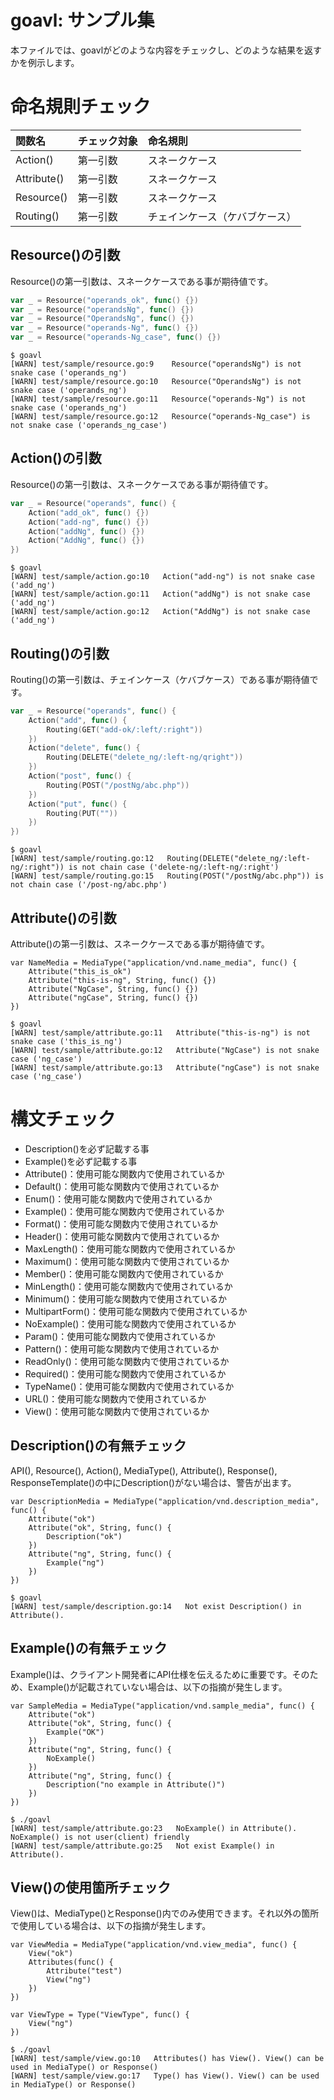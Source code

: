 # goavl: サンプル集
本ファイルでは、goavlがどのような内容をチェックし、どのような結果を返すかを例示します。

# 命名規則チェック

|関数名|チェック対象|命名規則|
|:--|:--|:--|
|Action()|第一引数|スネークケース|
|Attribute()|第一引数|スネークケース|
|Resource()|第一引数|スネークケース|
|Routing()|第一引数|チェインケース（ケバブケース）|


## Resource()の引数
Resource()の第一引数は、スネークケースである事が期待値です。
``` test/sample/resource.go
var _ = Resource("operands_ok", func() {})
var _ = Resource("operandsNg", func() {})
var _ = Resource("OperandsNg", func() {})
var _ = Resource("operands-Ng", func() {})
var _ = Resource("operands-Ng_case", func() {})
```
```
$ goavl 
[WARN] test/sample/resource.go:9    Resource("operandsNg") is not snake case ('operands_ng')
[WARN] test/sample/resource.go:10   Resource("OperandsNg") is not snake case ('operands_ng')
[WARN] test/sample/resource.go:11   Resource("operands-Ng") is not snake case ('operands_ng')
[WARN] test/sample/resource.go:12   Resource("operands-Ng_case") is not snake case ('operands_ng_case')
```

## Action()の引数
Resource()の第一引数は、スネークケースである事が期待値です。
``` test/sample/action.go
var _ = Resource("operands", func() {
	Action("add_ok", func() {})
	Action("add-ng", func() {})
	Action("addNg", func() {})
	Action("AddNg", func() {})
})
```
```
$ goavl 
[WARN] test/sample/action.go:10   Action("add-ng") is not snake case ('add_ng')
[WARN] test/sample/action.go:11   Action("addNg") is not snake case ('add_ng')
[WARN] test/sample/action.go:12   Action("AddNg") is not snake case ('add_ng')
```

## Routing()の引数
Routing()の第一引数は、チェインケース（ケバブケース）である事が期待値です。
``` test/sample/resource.go
var _ = Resource("operands", func() {
	Action("add", func() {
		Routing(GET("add-ok/:left/:right"))
	})
	Action("delete", func() {
		Routing(DELETE("delete_ng/:left-ng/qright"))
	})
	Action("post", func() {
		Routing(POST("/postNg/abc.php"))
	})
	Action("put", func() {
		Routing(PUT(""))
	})
})
```
```
$ goavl 
[WARN] test/sample/routing.go:12   Routing(DELETE("delete_ng/:left-ng/:right")) is not chain case ('delete-ng/:left-ng/:right')
[WARN] test/sample/routing.go:15   Routing(POST("/postNg/abc.php")) is not chain case ('/post-ng/abc.php')
```

## Attribute()の引数
Attribute()の第一引数は、スネークケースである事が期待値です。
```
var NameMedia = MediaType("application/vnd.name_media", func() {
	Attribute("this_is_ok")
	Attribute("this-is-ng", String, func() {})
	Attribute("NgCase", String, func() {})
	Attribute("ngCase", String, func() {})
})
```
```
$ goavl 
[WARN] test/sample/attribute.go:11   Attribute("this-is-ng") is not snake case ('this_is_ng')
[WARN] test/sample/attribute.go:12   Attribute("NgCase") is not snake case ('ng_case')
[WARN] test/sample/attribute.go:13   Attribute("ngCase") is not snake case ('ng_case')
```

# 構文チェック
- Description()を必ず記載する事
- Example()を必ず記載する事
- Attribute()：使用可能な関数内で使用されているか
- Default()：使用可能な関数内で使用されているか
- Enum()：使用可能な関数内で使用されているか
- Example()：使用可能な関数内で使用されているか
- Format()：使用可能な関数内で使用されているか
- Header()：使用可能な関数内で使用されているか
- MaxLength()：使用可能な関数内で使用されているか
- Maximum()：使用可能な関数内で使用されているか
- Member()：使用可能な関数内で使用されているか
- MinLength()：使用可能な関数内で使用されているか
- Minimum()：使用可能な関数内で使用されているか
- MultipartForm()：使用可能な関数内で使用されているか
- NoExample()：使用可能な関数内で使用されているか
- Param()：使用可能な関数内で使用されているか
- Pattern()：使用可能な関数内で使用されているか
- ReadOnly()：使用可能な関数内で使用されているか
- Required()：使用可能な関数内で使用されているか
- TypeName()：使用可能な関数内で使用されているか
- URL()：使用可能な関数内で使用されているか
- View()：使用可能な関数内で使用されているか

## Description()の有無チェック
API(), Resource(), Action(), MediaType(), Attribute(), Response(), ResponseTemplate()の中にDescription()がない場合は、警告が出ます。
```
var DescriptionMedia = MediaType("application/vnd.description_media", func() {
	Attribute("ok")
	Attribute("ok", String, func() {
		Description("ok")
	})
	Attribute("ng", String, func() {
		Example("ng")
	})
})
```
```
$ goavl
[WARN] test/sample/description.go:14   Not exist Description() in Attribute().
```
## Example()の有無チェック
Example()は、クライアント開発者にAPI仕様を伝えるために重要です。そのため、Example()が記載されていない場合は、以下の指摘が発生します。
```
var SampleMedia = MediaType("application/vnd.sample_media", func() {
	Attribute("ok")
	Attribute("ok", String, func() {
		Example("OK")
	})
	Attribute("ng", String, func() {
		NoExample()
	})
	Attribute("ng", String, func() {
		Description("no example in Attribute()")
	})
})
```
```
$ ./goavl 
[WARN] test/sample/attribute.go:23   NoExample() in Attribute(). NoExample() is not user(client) friendly
[WARN] test/sample/attribute.go:25   Not exist Example() in Attribute().
```

## View()の使用箇所チェック
View()は、MediaType()とResponse()内でのみ使用できます。それ以外の箇所で使用している場合は、以下の指摘が発生します。
```
var ViewMedia = MediaType("application/vnd.view_media", func() {
	View("ok")
	Attributes(func() {
		Attribute("test")
		View("ng")
	})
})

var ViewType = Type("ViewType", func() {
	View("ng")
})
```
```
$ ./goavl
[WARN] test/sample/view.go:10   Attributes() has View(). View() can be used in MediaType() or Response()
[WARN] test/sample/view.go:17   Type() has View(). View() can be used in MediaType() or Response()
```
